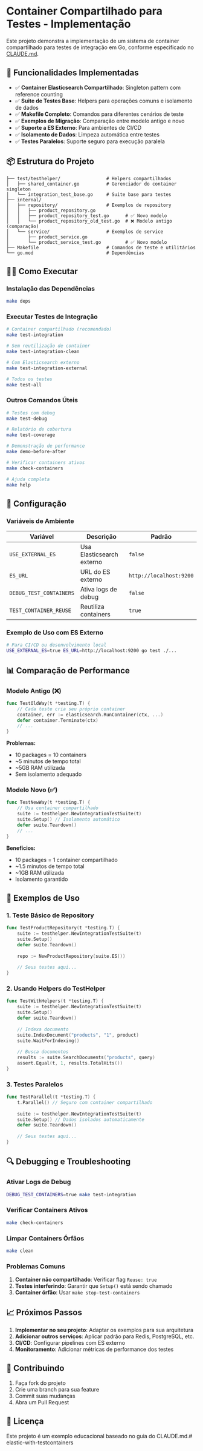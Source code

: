 # Container Compartilhado para Testes - Implementação

Este projeto demonstra a implementação de um sistema de container compartilhado para testes de integração em Go, conforme especificado no [CLAUDE.md](./CLAUDE.md).

## 🚀 Funcionalidades Implementadas

- ✅ **Container Elasticsearch Compartilhado**: Singleton pattern com reference counting
- ✅ **Suite de Testes Base**: Helpers para operações comuns e isolamento de dados  
- ✅ **Makefile Completo**: Comandos para diferentes cenários de teste
- ✅ **Exemplos de Migração**: Comparação entre modelo antigo e novo
- ✅ **Suporte a ES Externo**: Para ambientes de CI/CD
- ✅ **Isolamento de Dados**: Limpeza automática entre testes
- ✅ **Testes Paralelos**: Suporte seguro para execução paralela

## 📦 Estrutura do Projeto

```
├── test/testhelper/                 # Helpers compartilhados
│   ├── shared_container.go          # Gerenciador do container singleton  
│   └── integration_test_base.go     # Suite base para testes
├── internal/
│   ├── repository/                  # Exemplos de repository
│   │   ├── product_repository.go
│   │   ├── product_repository_test.go      # ✅ Novo modelo
│   │   └── product_repository_old_test.go  # ❌ Modelo antigo (comparação)
│   └── service/                     # Exemplos de service
│       ├── product_service.go
│       └── product_service_test.go         # ✅ Novo modelo
├── Makefile                         # Comandos de teste e utilitários
└── go.mod                           # Dependências
```

## 🏃‍♂️ Como Executar

### Instalação das Dependências

```bash
make deps
```

### Executar Testes de Integração

```bash
# Container compartilhado (recomendado)
make test-integration

# Sem reutilização de container
make test-integration-clean

# Com Elasticsearch externo
make test-integration-external

# Todos os testes
make test-all
```

### Outros Comandos Úteis

```bash
# Testes com debug
make test-debug

# Relatório de cobertura
make test-coverage

# Demonstração de performance
make demo-before-after

# Verificar containers ativos
make check-containers

# Ajuda completa
make help
```

## 🔧 Configuração

### Variáveis de Ambiente

| Variável | Descrição | Padrão |
|----------|-----------|---------|
| `USE_EXTERNAL_ES` | Usa Elasticsearch externo | `false` |
| `ES_URL` | URL do ES externo | `http://localhost:9200` |
| `DEBUG_TEST_CONTAINERS` | Ativa logs de debug | `false` |
| `TEST_CONTAINER_REUSE` | Reutiliza containers | `true` |

### Exemplo de Uso com ES Externo

```bash
# Para CI/CD ou desenvolvimento local
USE_EXTERNAL_ES=true ES_URL=http://localhost:9200 go test ./...
```

## 📊 Comparação de Performance

### Modelo Antigo (❌)
```go
func TestOldWay(t *testing.T) {
    // Cada teste cria seu próprio container
    container, err := elasticsearch.RunContainer(ctx, ...)
    defer container.Terminate(ctx)
    // ...
}
```

**Problemas:**
- 10 packages = 10 containers
- ~5 minutos de tempo total  
- ~5GB RAM utilizada
- Sem isolamento adequado

### Modelo Novo (✅)
```go 
func TestNewWay(t *testing.T) {
    // Usa container compartilhado
    suite := testhelper.NewIntegrationTestSuite(t)
    suite.Setup() // Isolamento automático
    defer suite.Teardown()
    // ...
}
```

**Benefícios:**
- 10 packages = 1 container compartilhado
- ~1.5 minutos de tempo total
- ~1GB RAM utilizada  
- Isolamento garantido

## 🧪 Exemplos de Uso

### 1. Teste Básico de Repository

```go
func TestProductRepository(t *testing.T) {
    suite := testhelper.NewIntegrationTestSuite(t)
    suite.Setup()
    defer suite.Teardown()
    
    repo := NewProductRepository(suite.ES())
    
    // Seus testes aqui...
}
```

### 2. Usando Helpers do TestHelper

```go
func TestWithHelpers(t *testing.T) {
    suite := testhelper.NewIntegrationTestSuite(t)
    suite.Setup()
    defer suite.Teardown()
    
    // Indexa documento
    suite.IndexDocument("products", "1", product)
    suite.WaitForIndexing()
    
    // Busca documentos
    results := suite.SearchDocuments("products", query)
    assert.Equal(t, 1, results.TotalHits())
}
```

### 3. Testes Paralelos

```go
func TestParallel(t *testing.T) {
    t.Parallel() // Seguro com container compartilhado
    
    suite := testhelper.NewIntegrationTestSuite(t)
    suite.Setup() // Dados isolados automaticamente
    defer suite.Teardown()
    
    // Seus testes aqui...
}
```

## 🔍 Debugging e Troubleshooting

### Ativar Logs de Debug

```bash
DEBUG_TEST_CONTAINERS=true make test-integration
```

### Verificar Containers Ativos

```bash
make check-containers
```

### Limpar Containers Órfãos

```bash
make clean
```

### Problemas Comuns

1. **Container não compartilhado**: Verificar flag `Reuse: true` 
2. **Testes interferindo**: Garantir que `Setup()` está sendo chamado
3. **Container órfão**: Usar `make stop-test-containers`

## 📈 Próximos Passos

1. **Implementar no seu projeto**: Adaptar os exemplos para sua arquitetura
2. **Adicionar outros serviços**: Aplicar padrão para Redis, PostgreSQL, etc.
3. **CI/CD**: Configurar pipelines com ES externo
4. **Monitoramento**: Adicionar métricas de performance dos testes

## 🤝 Contribuindo

1. Faça fork do projeto
2. Crie uma branch para sua feature
3. Commit suas mudanças
4. Abra um Pull Request

## 📝 Licença

Este projeto é um exemplo educacional baseado no guia do CLAUDE.md.# elastic-with-testcontainers
